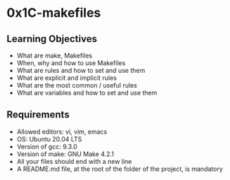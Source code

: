# 0x1C-makefiles

## Learning Objectives
* What are make, Makefiles
* When, why and how to use Makefiles
* What are rules and how to set and use them
* What are explicit and implicit rules
* What are the most common / useful rules
* What are variables and how to set and use them

## Requirements
* Allowed editors: vi, vim, emacs
* OS: Ubuntu 20.04 LTS
* Version of gcc: 9.3.0
* Version of make: GNU Make 4.2.1
* All your files should end with a new line
* A README.md file, at the root of the folder of the project, is mandatory